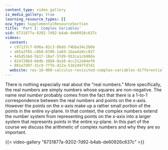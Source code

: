 ```yaml
---
content_type: video_gallery
is_media_gallery: true
learning_resource_types: []
ocw_type: SupplementalResourceSection
title: 'Part I: Complex Variables'
uid: 6731877a-9202-7d92-b4ab-de60926c637c
videos:
  content:
  - c97137c7-696a-82c3-0bdd-f4bba34c2b6b
  - a65a3f85-c8b0-6396-1a69-1baa4a9cc837
  - 445d516d-5b17-10af-57d9-953ca1cb90da
  - 8247206d-60db-3889-0a10-4cc212e84ef0
  - 801a7d97-31c9-7ffb-d12a-5162497fd7d1
  website: res-18-008-calculus-revisited-complex-variables-differential-equations-and-linear-algebra-fall-2011
---
```


There is nothing especially real about the "real numbers." More specifically, the real numbers are simply numbers whose squares are non-negative. The name _real number_ probably comes from the fact that there is a 1-to-1 correspondence between the real numbers and points on the x-axis. However the points on the x-axis make up a rather small portion of the points in the entire xy-plane. In that context, the complex numbers extend the number system from representing points on the x-axis into a larger system that represents points in the entire xy-plane. In this part of the course we discuss the arithmetic of complex numbers and why they are so important.

{{< video-gallery "6731877a-9202-7d92-b4ab-de60926c637c" >}}

